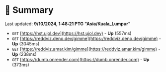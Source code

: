 # 📖 Summary
Last updated: **9/10/2024, 1:48:21 PTG "Asia/Kuala_Lumpur"**

- `GET` [https://hst.ujol.dev](https://hst.ujol.dev) - **Up** (557ms)
- `GET` [https://reddviz.deno.dev/gimme](https://reddviz.deno.dev/gimme) - **Up** (3045ms)
- `GET` [https://reddviz.amar.kim/gimme](https://reddviz.amar.kim/gimme) - **Up** (238ms)
- `GET` [https://dumb.onrender.com](https://dumb.onrender.com) - **Up** (373ms)
